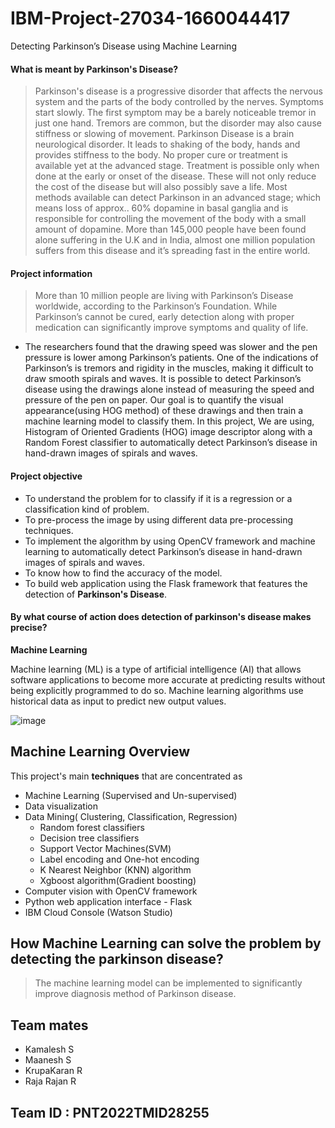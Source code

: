 # IBM-Project-27034-1660044417
Detecting Parkinson’s Disease using Machine Learning

#### What is meant by Parkinson's Disease?
> Parkinson's disease is a progressive disorder that affects the nervous system and the parts of the body controlled by the nerves. Symptoms start slowly. The first symptom may be a barely noticeable tremor in just one hand. Tremors are common, but the disorder may also cause stiffness or slowing of movement.
Parkinson Disease is a brain neurological disorder. It leads to shaking of the body, hands and provides stiffness to the body. No proper cure or treatment is available yet at the advanced stage. Treatment is possible only when done at the early or onset of the disease. These will not only reduce the cost of the disease but will also possibly save a life. Most methods available can detect Parkinson in an advanced stage; which means loss of approx.. 60% dopamine in basal ganglia and is responsible for controlling the movement of the body with a small amount of dopamine. More than 145,000 people have been found alone suffering in the U.K and in India, almost one million population suffers from this disease and it’s spreading fast in the entire world.

#### Project information
> More than 10 million people are living with Parkinson’s Disease worldwide, according to the Parkinson’s Foundation. While Parkinson’s cannot be cured, early detection along with proper medication can significantly improve symptoms and quality of life.

- The researchers found that the drawing speed was slower and the pen pressure is lower among Parkinson’s patients. One of the indications of Parkinson’s is tremors and rigidity in the muscles, making it difficult to draw smooth spirals and waves. It is possible to detect Parkinson’s disease using the drawings alone instead of measuring the speed and pressure of the pen on paper. Our goal is to quantify the visual appearance(using HOG method) of these drawings and then train a machine learning model to classify them. In this project, We are using, Histogram of Oriented Gradients (HOG) image descriptor along with a Random Forest classifier to automatically detect Parkinson’s disease in hand-drawn images of spirals and waves.

#### Project objective
- To understand the problem for to classify if it is a regression or a classification kind of problem.
- To pre-process the image by using different data pre-processing techniques.
- To implement the algorithm by using OpenCV framework and machine learning to automatically detect Parkinson’s disease in hand-drawn images of spirals and waves.
- To know how to find the accuracy of the model.
- To build web application using the Flask framework that features the detection of **Parkinson's Disease**.

#### By what course of action does detection of parkinson's disease makes precise?
**Machine Learning**

Machine learning (ML) is a type of artificial intelligence (AI) that allows software applications to become more accurate at predicting results without being explicitly programmed to do so. Machine learning algorithms use historical data as input to predict new output values.

![image](https://user-images.githubusercontent.com/72293918/189720501-23e0589e-41e1-4c02-9daa-c450eb79df90.png)



## Machine Learning Overview
This project's main **techniques** that are concentrated as
- Machine Learning (Supervised and Un-supervised)
- Data visualization
- Data Mining( Clustering, Classification, Regression)
  - Random forest classifiers
  - Decision tree classifiers
  - Support Vector Machines(SVM)
  - Label encoding and One-hot encoding
  - K Nearest Neighbor (KNN) algorithm
  - Xgboost algorithm(Gradient boosting)
- Computer vision with OpenCV framework
- Python web application interface - Flask
- IBM Cloud Console (Watson Studio)

## How **Machine Learning** can solve the problem by detecting the parkinson disease?
> The machine learning model can be implemented to significantly improve diagnosis method of Parkinson disease.

## Team mates 
- Kamalesh S
- Maanesh S
- KrupaKaran R
- Raja Rajan R

## Team ID : PNT2022TMID28255




